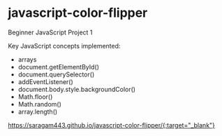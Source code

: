 # javascript-color-flipper #

Beginner JavaScript Project 1

Key JavaScript concepts implemented:
* arrays
* document.getElementById()
* document.querySelector()
* addEventListener()
* document.body.style.backgroundColor()
* Math.floor()
* Math.random()
* array.length()

https://saragam443.github.io/javascript-color-flipper/{:target="_blank"}
